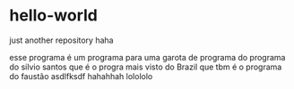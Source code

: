 # hello-world
just another repository haha

esse programa é um programa para uma garota de programa do programa do silvio santos que é o progra mais visto do Brazil que tbm é o programa do faustão
asdlfksdf
hahahhah
lolololo

